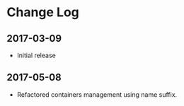 # Change Log

## 2017-03-09

- Initial release

## 2017-05-08

- Refactored containers management using name suffix.
